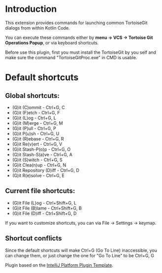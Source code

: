 <!-- Plugin description -->
# Introduction
This extension provides commands for launching common TortoiseGit dialogs from within Kotlin Code.

You can execute these commands either by **menu -> VCS -> Tortoise Git Operations Popup**, or via keyboard shortcuts.

Before use this plugin, first you must install the TortoiseGit by you self and make sure the command "TortoiseGitProc.exe" in CMD is usable.

# Default shortcuts

## Global shortcuts:

- (G)it (C)ommit - Ctrl+G, C
- (G)it (F)etch - Ctrl+G, F
- (G)it (L)og - Ctrl+G, L
- (G)it (M)erge - Ctrl+G, M
- (G)it (P)ull - Ctrl+G, P
- (G)it P(u)sh - Ctrl+G, U
- (G)it (R)ebase - Ctrl+G, R
- (G)it Re(v)ert - Ctrl+G, V
- (G)it Stash-P(o)p - Ctrl+G, O
- (G)it Stash-S(a)ve - Ctrl+G, A
- (G)it (S)witch - Ctrl+G, S
- (G)it Clea(n)up - Ctrl+G, N
- (G)it Repository (D)iff - Ctrl+G, D
- (G)it R(e)solve - Ctrl+G, E

## Current file shortcuts:
- (G)it File (L)og - Ctrl+Shift+G, L
- (G)it File (B)lame - Ctrl+Shift+G, B
- (G)it File (D)iff - Ctrl+Shift+G, D

If you want to customize shortcuts, you can via File -> Settings -> keymap.

## Shortcut conflicts
Since the default shortcuts will make Ctrl+G (Go To Line) inaccessible, you can change them, or just change the one for "Go To Line" to be Ctrl+G, G
<!-- Plugin description end -->

Plugin based on the [IntelliJ Platform Plugin Template][template].

[template]: https://github.com/JetBrains/intellij-platform-plugin-template